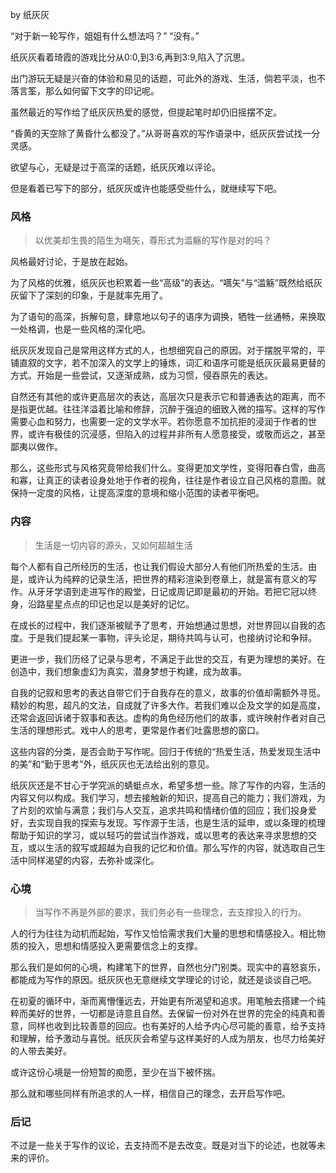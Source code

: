 by 纸灰灰

“对于新一轮写作，姐姐有什么想法吗？” “没有。”

纸灰灰看着琦霞的游戏比分从0:0,到3:6,再到3:9,陷入了沉思。

出门游玩无疑是兴奋的体验和易见的话题，可此外的游戏、生活，倘若平淡，也不落言筌，那么如何留下文字的印记呢。

虽然最近的写作给了纸灰灰热爱的感觉，但提起笔时却仍旧摇摆不定。

“昏黄的天空除了黄昏什么都没了。”从哥哥喜欢的写作语录中，纸灰灰尝试找一分灵感。

欲望与心，无疑是过于高深的话题，纸灰灰难以评论。

但是看着已写下的部分，纸灰灰或许也能感受些什么，就继续写下吧。

### 风格

> 以优美却生畏的陌生为嚆矢，尊形式为滥觞的写作是对的吗？

风格最好讨论，于是放在起始。

为了风格的优雅，纸灰灰也积累着一些“高级”的表达。“嚆矢”与“滥觞”既然给纸灰灰留下了深刻的印象，于是就率先用了。

为了语句的高深，拆解句意，肆意地以句子的语序为调换，牺牲一丝通畅，来换取一处格调，也是一些风格的深化吧。

纸灰灰发现自己是常用这样方式的人，也想细究自己的原因。对于摆脱平常的，平铺直叙的文字，若不加深入的文学上的锤炼，词汇和语序可能是纸灰灰最易更替的方式。开始是一些尝试，又逐渐成熟，成为习惯，侵吞原先的表达。

自然还有其他的或许更高层次的表达，高层次只是表示它和普通表达的距离，而不是指更优越。往往洋溢着比喻和修辞，沉醉于强迫的细致入微的描写。这样的写作需要心血和努力，也需要一定的文学水平。若你愿意不加抗拒的浸润于作者的世界，或许有极佳的沉浸感，但陷入的过程并非所有人愿意接受，或敬而远之，甚至鄙夷以做作。

那么，这些形式与风格究竟带给我们什么。变得更加文学性，变得阳春白雪，曲高和寡，让真正的读者设身处地于作者的视角，往往是作者设立自己风格的意图。就保持一定度的风格，让提高深度的意境和缩小范围的读者平衡吧。

### 内容

> 生活是一切内容的源头，又如何超越生活

每个人都有自己所经历的生活，也让我们假设大部分人有他们所热爱的生活。由是，或许认为纯粹的记录生活，把世界的精彩渲染到卷章上，就是富有意义的写作。从牙牙学语到走进写作的殿堂，日记或周记即是最初的开始。若把它冠以终身，沿路星星点点的印记也足以是美好的记忆。

在成长的过程中，我们逐渐被赋予了思考，开始想通过思想，对世界回以自我的态度。于是我们提起某一事物，评头论足，期待共鸣与认可，也接纳讨论和争辩。

更进一步，我们历经了记录与思考，不满足于此世的交互，有更为理想的美好。在创造中，我们想象虚幻为真实，潜身梦想于构建，成为故事。

自我的记叙和思考的表达自带它们于自我存在的意义，故事的价值却需额外寻觅。精妙的构思，超凡的文法，自成就了许多大作。若我们难以企及文学的如是高度，还常会返回诉诸于叙事和表达。虚构的角色经历他们的故事，或许映射作者对自己生活的理想形式。戏中人的思考，更常是作者们吐露思想的窗口。

这些内容的分类，是否会助于写作呢。回归于传统的“热爱生活，热爱发现生活中的美”和“勤于思考”外，纸灰灰也无法给出别的意见。

纸灰灰还是不甘心于学究派的蜻蜓点水，希望多想一些。除了写作的内容，生活的内容又何以构成。我们学习，想去接触新的知识，提高自己的能力；我们游戏，为了片刻的欢愉与满意；我们与人交互，追求共鸣和情绪价值的回应；我们投身爱好，去实现自我的探索与发现。写作源于生活，也是生活的延申，或以条理的梳理帮助于知识的学习，或以轻巧的尝试当作游戏，或以思考的表达来寻求思想的交互，或以生活的叙写或超越为自我的记忆和价值。那么写作的内容，就选取自己生活中同样渴望的内容，去弥补或深化。

### 心境

> 当写作不再是外部的要求，我们务必有一些理念，去支撑投入的行为。

人的行为往往为动机而起始，写作又恰恰需求我们大量的思想和情感投入。相比物质的投入，思想和情感投入更需要信念上的支撑。

那么我们是如何的心境，构建笔下的世界，自然也分门别类。现实中的喜怒哀乐，都能成为写作的原因。纸灰灰也无意继续文学理论的讨论，就还是谈谈自己吧。

在初夏的循环中，渐而离懵懂远去，开始更有所渴望和追求。用笔触去搭建一个纯粹而美好的世界，一切都是诗意且自然。去保留一份对外在世界的完全的纯真和善意，同样也收到比较善意的回应。也有美好的人给予内心尽可能的善意，给予支持和理解，给予激动与喜悦。纸灰灰会希望与这样美好的人成为朋友，也尽力给美好的人带去美好。

或许这份心境是一份短暂的痴愿，至少在当下被怀揣。

那么就和哪些同样有所追求的人一样，相信自己的理念，去开启写作吧。

### 后记

不过是一些关于写作的议论，去支持而不是去改变。既是对当下的论述，也就等未来的评价。